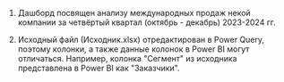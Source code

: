 1. Дашборд посвящен анализу международных продаж некой компании за четвёртый квартал (октябрь - декабрь) 2023-2024 гг.

2. Исходный файл (Исходник.xlsx) отредактирован в Power Query, поэтому колонки, а также данные колонок в Power BI могут отличаться. Например, колонка "Сегмент" из исходника представлена в Power BI как "Заказчики".


